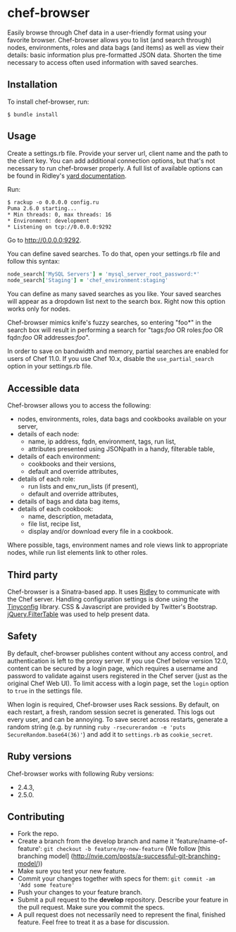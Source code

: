 chef-browser
============

Easily browse through Chef data in a user-friendly format using your favorite browser. Chef-browser allows you to list (and search through) nodes, environments, roles and data bags (and items) as well as view their details: basic information plus pre-formatted JSON data. Shorten the time necessary to access often used information with saved searches.

## Installation

To install chef-browser, run:

```
$ bundle install
```

## Usage

Create a settings.rb file. Provide your server url, client name and the path to the client key. You can add additional connection options, but that's not necessary to run chef-browser properly. A full list of available options can be found in Ridley's [yard documentation](http://rubydoc.info/gems/ridley/Ridley/Client:initialize).

Run:

```
$ rackup -o 0.0.0.0 config.ru
Puma 2.6.0 starting...
* Min threads: 0, max threads: 16
* Environment: development
* Listening on tcp://0.0.0.0:9292
```

Go to http://0.0.0.0:9292.

You can define saved searches. To do that, open your settings.rb file and follow this syntax:

```ruby
node_search['MySQL Servers'] = 'mysql_server_root_password:*'
node_search['Staging'] = 'chef_environment:staging'
```

You can define as many saved searches as you like. Your saved searches will appear as a dropdown list next to the search box. Right now this option works only for nodes.

Chef-browser mimics knife's fuzzy searches, so entering "foo*" in the search box will result in performing a search for "tags:*foo* OR roles:*foo* OR fqdn:*foo* OR addresses:*foo*".

In order to save on bandwidth and memory, partial searches are enabled for users of Chef 11.0. If you use Chef 10.x, disable the `use_partial_search` option in your settings.rb file.

## Accessible data

Chef-browser allows you to access the following:
- nodes, environments, roles, data bags and cookbooks available on your server,
- details of each node:
    - name, ip address, fqdn, environment, tags, run list,
    - attributes presented using JSONpath in a handy, filterable table,
- details of each environment:
    - cookbooks and their versions,
    - default and override attributes,
- details of each role:
    - run lists and env_run_lists (if present),
    - default and override attributes,
- details of bags and data bag items,
- details of each cookbook:
    - name, description, metadata,
    - file list, recipe list,
    - display and/or download every file in a cookbook.

Where possible, tags, environment names and role views link to appropriate nodes, while run list elements link to other roles.

## Third party

Chef-browser is a Sinatra-based app. It uses [Ridley](http://github.com/RiotGames/ridley) to communicate with the Chef server. Handling configuration settings is done using the [Tinyconfig](http://github.com/3ofcoins/tinyconfig/) library. CSS & Javascript are provided by Twitter's Bootstrap. [jQuery.FilterTable](http://github.com/sunnywalker/jQuery.FilterTable) was used to help present data.

## Safety

By default, chef-browser publishes content without any access control, and authentication is left to the proxy server. If you use Chef below version 12.0, content can be secured by a login page, which requires a username and password to validate against users registered in the Chef server (just as the original Chef Web UI). To limit access with a login page, set the `login` option to `true` in the settings file.

When login is required, Chef-browser uses Rack sessions. By default, on each restart, a fresh, random session secret is generated. This logs out every user, and can be annoying. To save secret across restarts, generate a random string (e.g. by running `ruby -rsecurerandom -e 'puts SecureRandom.base64(36)'`) and add it to `settings.rb` as `cookie_secret`.

## Ruby versions

Chef-browser works with following Ruby versions:

- 2.4.3,
- 2.5.0.

## Contributing

* Fork the repo.
* Create a branch from the develop branch and name it 'feature/name-of-feature': `git checkout -b feature/my-new-feature` (We follow [this branching model] (http://nvie.com/posts/a-successful-git-branching-model/))
* Make sure you test your new feature.
* Commit your changes together with specs for them: `git commit -am 'Add some feature'`
* Push your changes to your feature branch.
* Submit a pull request to the **develop** repository. Describe your feature in the pull request. Make sure you commit the specs.
* A pull request does not necessarily need to represent the final, finished feature. Feel free to treat it as a base for discussion.
